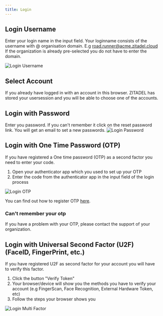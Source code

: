 ```yaml
---
title: Login
---
```


## Login Username

Enter your login name in the input field. Your loginname consists of the username with @ organisation domain. E.g road.runner@acme.zitadel.cloud
If the organization is already pre-selected you do not have to enter the domain.

![Login Username](/img/accounts_page.png)

## Select Account

If you already have logged in with an account in this browser. ZITADEL has stored your usersession and you will be able to choose one of the accounts.

## Login with Password

Enter you password. If you can't remember it click on the reset password link. You will get an email to set a new passwords.
![Login Password](/img/accounts_password.png)

## Login with One Time Password (OTP)

If you have registered a One time password (OTP) as a second factor you need to enter your code.

1. Open your authenticator app which you used to set up your OTP
2. Enter the code from the authenticator app in the input field of the login process

![Login OTP](/img/accounts_multifactor.png)

You can find out how to register OTP [here](./user-profile##one-time-password-otp).

### Can't remember your otp

If you have a problem with your OTP, please contact the support of your organization.

## Login with Universal Second Factor (U2F) (FaceID, FingerPrint, etc.)

If you have registered U2F as second factor for your account you will have to verify this factor.

1. Click the button "Verify Token"
2. Your browser/device will show you the methods you have to verify your account (e.g FingerScan, Face Recognition, External Hardware Token, etc)
3. Follow the steps your browser shows you

![Login Multi Factor](/img/login-mfa.gif)
